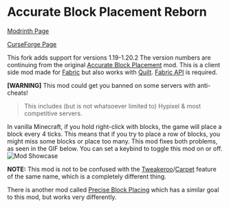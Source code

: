 # Accurate Block Placement Reborn
[Modrinth Page](https://modrinth.com/mod/accurate-block-placement-reborn)

[CurseForge Page](https://legacy.curseforge.com/minecraft/mc-mods/accurate-block-placement-reborn)

This fork adds support for versions 1.19-1.20.2
The version numbers are continuing from the original [Accurate Block Placement](https://legacy.curseforge.com/minecraft/mc-mods/accurate-block-placement) mod.
This is a client side mod made for [Fabric](https://fabricmc.net) but also works with [Quilt](https://quiltmc.org). 
[Fabric API](https://modrinth.com/mod/fabric-api) is required.

**[WARNING]** This mod could get you banned on some servers with anti-cheats!
>This includes (but is not whatsoever limited to) Hypixel & most competitive servers.

In vanilla Minecraft, if you hold right-click with blocks, the game will place a block every 4 ticks. This means that if you try to place a row of blocks, you might miss some blocks or place too many. This mod fixes both problems, as seen in the GIF below.
You can set a keybind to toggle this mod on or off.
![Mod Showcase](https://cdn-raw.modrinth.com/data/kzwxhsjp/images/94a4de623aca8c5afdc07edca76ed663127d93b2.gif)

**NOTE:**
This mod is not to be confused with the [Tweakeroo](https://legacy.curseforge.com/minecraft/mc-mods/tweakeroo)/[Carpet](https://modrinth.com/mod/carpet) feature of the same name, which is a completely different thing. 

There is another mod called [Precise Block Placing](https://legacy.curseforge.com/minecraft/mc-mods/preciseblockplacing) which has a similar goal to this mod, but works very differently.
